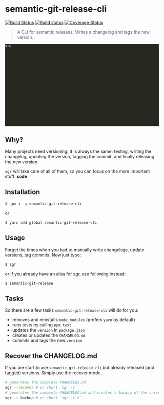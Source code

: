 # semantic-git-release-cli

[![Build Status](https://travis-ci.org/aichbauer/node-semantic-git-release-cli.svg?branch=master)](https://travis-ci.org/aichbauer/node-semantic-git-release-cli)
[![Build status](https://ci.appveyor.com/api/projects/status/7kedayu8diw41day?svg=true)](https://ci.appveyor.com/project/rudolfsonjunior/node-semantic-git-release-cli)
[![Coverage Status](https://coveralls.io/repos/github/aichbauer/node-semantic-git-release-cli/badge.svg?branch=master)](https://coveralls.io/github/aichbauer/node-semantic-git-release-cli?branch=master)

> A CLI for semantic releases. Writes a changelog and tags the new version.

<img src="https://raw.githubusercontent.com/aichbauer/node-semantic-git-release-cli/master/media/screenshot.gif">

## Why?

Many projects need versioning. It is always the same: testing, writing the changelog, updating the version, tagging the commit, and finally releasing the new version.

`sgr` will take care of all of them, so you can focus on the more important stuff: **code**

## Installation

```sh
$ npm i -g semantic-git-release-cli
```

or

```sh
$ yarn add global semantic-git-release-cli
```

## Usage

Forget the times when you had to manually write changelogs, update versions, tag commits. Now just type:

```sh
$ sgr
```

or if you already have an alias for sgr, use following instead:

```sh
$ semantic-git-release
```

## Tasks

So there are a few tasks `semantic-git-release-cli` will do for you:

- removes and reinstalls `node_modules` (prefers `yarn` by default)
- runs tests by calling `npm test`
- updates the `version` in `package.json`
- creates or updates the `CHANGELOG.md`
- commits and tags the new `version`

## Recover the CHANGELOG.md

If you are start to use `semantic-git-release-cli` but already released (and tagged) versions. Simply use the recover mode.

```sh
# generates the complete CHANGELOG.md
sgr --recover # or short `sgr -r`
# generates the complete CHANGELOG.md and creates a backup of the current CHANGELOG.md in .sgr_backup
sgr -r backup # or short `sgr -r b`
```
